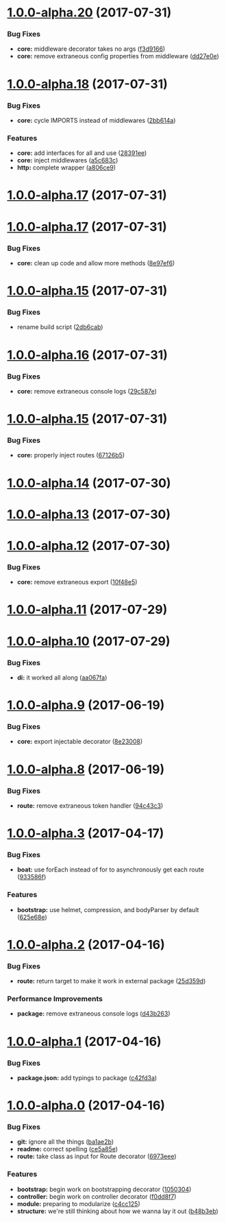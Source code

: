 <a name="1.0.0-alpha.20"></a>
# [1.0.0-alpha.20](https://github.com/orbital-js/orbital/compare/v1.0.0-alpha.18...v1.0.0-alpha.20) (2017-07-31)


### Bug Fixes

* **core:** middleware decorator takes no args ([f3d9166](https://github.com/orbital-js/orbital/commit/f3d9166))
* **core:** remove extraneous config properties from middleware ([dd27e0e](https://github.com/orbital-js/orbital/commit/dd27e0e))



<a name="1.0.0-alpha.18"></a>
# [1.0.0-alpha.18](https://github.com/orbital-js/orbital/compare/1.0.0-alpha.17...v1.0.0-alpha.18) (2017-07-31)


### Bug Fixes

* **core:** cycle IMPORTS instead of middlewares ([2bb614a](https://github.com/orbital-js/orbital/commit/2bb614a))


### Features

* **core:** add interfaces for all and use ([28391ee](https://github.com/orbital-js/orbital/commit/28391ee))
* **core:** inject middlewares ([a5c683c](https://github.com/orbital-js/orbital/commit/a5c683c))
* **http:** complete wrapper ([a806ce9](https://github.com/orbital-js/orbital/commit/a806ce9))



<a name="1.0.0-alpha.17"></a>
# [1.0.0-alpha.17](https://github.com/orbital-js/orbital/compare/v1.0.0-alpha.17...1.0.0-alpha.17) (2017-07-31)



<a name="1.0.0-alpha.17"></a>
# [1.0.0-alpha.17](https://github.com/orbital-js/orbital/compare/1.0.0-alpha.15...v1.0.0-alpha.17) (2017-07-31)


### Bug Fixes

* **core:** clean up code and allow more methods ([8e97ef6](https://github.com/orbital-js/orbital/commit/8e97ef6))



<a name="1.0.0-alpha.15"></a>
# [1.0.0-alpha.15](https://github.com/orbital-js/orbital/compare/v1.0.0-alpha.16...1.0.0-alpha.15) (2017-07-31)


### Bug Fixes

* rename build script ([2db6cab](https://github.com/orbital-js/orbital/commit/2db6cab))



<a name="1.0.0-alpha.16"></a>
# [1.0.0-alpha.16](https://github.com/orbital-js/orbital/compare/v1.0.0-alpha.15...v1.0.0-alpha.16) (2017-07-31)


### Bug Fixes

* **core:** remove extraneous console logs ([29c587e](https://github.com/orbital-js/orbital/commit/29c587e))



<a name="1.0.0-alpha.15"></a>
# [1.0.0-alpha.15](https://github.com/orbital-js/orbital/compare/v1.0.0-alpha.14...v1.0.0-alpha.15) (2017-07-31)


### Bug Fixes

* **core:** properly inject routes ([67126b5](https://github.com/orbital-js/orbital/commit/67126b5))



<a name="1.0.0-alpha.14"></a>
# [1.0.0-alpha.14](https://github.com/orbital-js/orbital/compare/v1.0.0-alpha.13...v1.0.0-alpha.14) (2017-07-30)



<a name="1.0.0-alpha.13"></a>
# [1.0.0-alpha.13](https://github.com/orbital-js/orbital/compare/v1.0.0-alpha.12...v1.0.0-alpha.13) (2017-07-30)



<a name="1.0.0-alpha.12"></a>
# [1.0.0-alpha.12](https://github.com/orbital-js/orbital/compare/v1.0.0-alpha.11...v1.0.0-alpha.12) (2017-07-30)


### Bug Fixes

* **core:** remove extraneous export ([10f48e5](https://github.com/orbital-js/orbital/commit/10f48e5))



<a name="1.0.0-alpha.11"></a>
# [1.0.0-alpha.11](https://github.com/orbital-js/orbital/compare/v1.0.0-alpha.10...v1.0.0-alpha.11) (2017-07-29)



<a name="1.0.0-alpha.10"></a>
# [1.0.0-alpha.10](https://github.com/orbital-js/orbital/compare/v1.0.0-alpha.9...v1.0.0-alpha.10) (2017-07-29)


### Bug Fixes

* **di:** it worked all along ([aa067fa](https://github.com/orbital-js/orbital/commit/aa067fa))



<a name="1.0.0-alpha.9"></a>
# [1.0.0-alpha.9](https://github.com/orbital-js/orbital/compare/v1.0.0-alpha.8...v1.0.0-alpha.9) (2017-06-19)


### Bug Fixes

* **core:** export injectable decorator ([8e23008](https://github.com/orbital-js/orbital/commit/8e23008))



<a name="1.0.0-alpha.8"></a>
# [1.0.0-alpha.8](https://github.com/orbital-js/orbital/compare/v1.0.0-alpha.3...v1.0.0-alpha.8) (2017-06-19)


### Bug Fixes

* **route:** remove extraneous token handler ([94c43c3](https://github.com/orbital-js/orbital/commit/94c43c3))



<a name="1.0.0-alpha.3"></a>
# [1.0.0-alpha.3](https://github.com/orbital-js/orbital/compare/v1.0.0-alpha.2...v1.0.0-alpha.3) (2017-04-17)


### Bug Fixes

* **boat:** use forEach instead of for to asynchronously get each route ([933586f](https://github.com/orbital-js/orbital/commit/933586f))


### Features

* **bootstrap:** use helmet, compression, and bodyParser by default ([625e68e](https://github.com/orbital-js/orbital/commit/625e68e))



<a name="1.0.0-alpha.2"></a>
# [1.0.0-alpha.2](https://github.com/orbital-js/orbital/compare/v1.0.0-alpha.1...v1.0.0-alpha.2) (2017-04-16)


### Bug Fixes

* **route:** return target to make it work in external package ([25d359d](https://github.com/orbital-js/orbital/commit/25d359d))


### Performance Improvements

* **package:** remove extraneous console logs ([d43b263](https://github.com/orbital-js/orbital/commit/d43b263))



<a name="1.0.0-alpha.1"></a>
# [1.0.0-alpha.1](https://github.com/orbital-js/orbital/compare/v1.0.0-alpha.0...v1.0.0-alpha.1) (2017-04-16)


### Bug Fixes

* **package.json:** add typings to package ([c42fd3a](https://github.com/orbital-js/orbital/commit/c42fd3a))



<a name="1.0.0-alpha.0"></a>
# [1.0.0-alpha.0](https://github.com/orbital-js/orbital/compare/b48b3eb...v1.0.0-alpha.0) (2017-04-16)


### Bug Fixes

* **git:** ignore all the things ([ba1ae2b](https://github.com/orbital-js/orbital/commit/ba1ae2b))
* **readme:** correct spelling ([ce5a85e](https://github.com/orbital-js/orbital/commit/ce5a85e))
* **route:** take class as input for Route decorator ([6973eee](https://github.com/orbital-js/orbital/commit/6973eee))


### Features

* **bootstrap:** begin work on bootstrapping decorator ([1050304](https://github.com/orbital-js/orbital/commit/1050304))
* **controller:** begin work on controller decorator ([f0dd8f7](https://github.com/orbital-js/orbital/commit/f0dd8f7))
* **module:** preparing to modularize ([c4cc125](https://github.com/orbital-js/orbital/commit/c4cc125))
* **structure:** we're still thinking about how we wanna lay it out ([b48b3eb](https://github.com/orbital-js/orbital/commit/b48b3eb))



